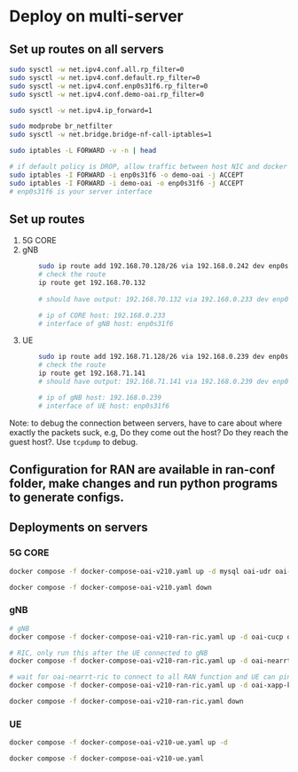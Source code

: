 # Deploy on multi-server

## Set up routes on all servers

```bash
sudo sysctl -w net.ipv4.conf.all.rp_filter=0
sudo sysctl -w net.ipv4.conf.default.rp_filter=0
sudo sysctl -w net.ipv4.conf.enp0s31f6.rp_filter=0
sudo sysctl -w net.ipv4.conf.demo-oai.rp_filter=0

sudo sysctl -w net.ipv4.ip_forward=1

sudo modprobe br_netfilter
sudo sysctl -w net.bridge.bridge-nf-call-iptables=1

sudo iptables -L FORWARD -v -n | head

# if default policy is DROP, allow traffic between host NIC and docker bridge:
sudo iptables -I FORWARD -i enp0s31f6 -o demo-oai -j ACCEPT
sudo iptables -I FORWARD -i demo-oai -o enp0s31f6 -j ACCEPT
# enp0s31f6 is your server interface
```

## Set up routes
1. 5G CORE
2. gNB
    ```bash
        sudo ip route add 192.168.70.128/26 via 192.168.0.242 dev enp0s31f6
        # check the route
        ip route get 192.168.70.132
        
        # should have output: 192.168.70.132 via 192.168.0.233 dev enp0s31f6 src 192.168.0.239 uid 1000

        # ip of CORE host: 192.168.0.233
        # interface of gNB host: enp0s31f6

    ```
3. UE
    ```bash
        sudo ip route add 192.168.71.128/26 via 192.168.0.239 dev enp0s31f6
        # check the route
        ip route get 192.168.71.141
        # should have output: 192.168.71.141 via 192.168.0.239 dev enp0s31f6 src 192.168.0.141 uid 1000

        # ip of gNB host: 192.168.0.239
        # interface of UE host: enp0s31f6
    ```

Note: to debug the connection between servers, have to care about where exactly the packets suck, e.g, Do they come out the host? Do they reach the guest host?. Use `tcpdump` to debug.

## Configuration for RAN are available in ran-conf folder, make changes and run python programs to generate configs.

## Deployments on servers
### 5G CORE
```bash
docker compose -f docker-compose-oai-v210.yaml up -d mysql oai-udr oai-udm oai-ausf oai-nrf oai-amf oai-smf oai-upf oai-ext-dn

docker compose -f docker-compose-oai-v210.yaml down
```

### gNB
```bash
# gNB
docker compose -f docker-compose-oai-v210-ran-ric.yaml up -d oai-cucp oai-cuup oai-du

# RIC, only run this after the UE connected to gNB
docker compose -f docker-compose-oai-v210-ran-ric.yaml up -d oai-nearrt-ric

# wait for oai-nearrt-ric to connect to all RAN function and UE can ping oai-ext-dn first, 
docker compose -f docker-compose-oai-v210-ran-ric.yaml up -d oai-xapp-kpm oai-xapp-gtp-mac oai-xapp-rc

docker compose -f docker-compose-oai-v210-ran-ric.yaml down
```

### UE
```bash
docker compose -f docker-compose-oai-v210-ue.yaml up -d

docker compose -f docker-compose-oai-v210-ue.yaml
```
